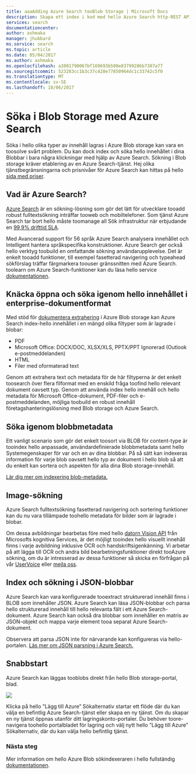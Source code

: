 ```yaml
---
title: aaaAdding Azure Search tooBlob Storage | Microsoft Docs
description: Skapa ett index i kod med hello Azure Search http-REST API.
services: search
documentationcenter: 
author: ashmaka
manager: jhubbard
ms.service: search
ms.topic: article
ms.date: 05/04/2017
ms.author: ashmaka
ms.openlocfilehash: a3801790067bf169693b500e83799286b7387a77
ms.sourcegitcommit: 523283cc1b3c37c428e77850964dc1c33742c5f0
ms.translationtype: MT
ms.contentlocale: sv-SE
ms.lasthandoff: 10/06/2017
---
```

# <a name="searching-blob-storage-with-azure-search"></a>Söka i Blob Storage med Azure Search

Söka i hello olika typer av innehåll lagras i Azure Blob storage kan vara en toosolve svårt problem. Du kan dock index och söka hello innehållet i dina Blobbar i bara några klickningar med hjälp av Azure Search. Sökning i Blob storage kräver etablering av en Azure Search-tjänst. Hej olika tjänstbegränsningarna och prisnivåer för Azure Search kan hittas på hello [sida med priser](https://aka.ms/azspricing).

## <a name="what-is-azure-search"></a>Vad är Azure Search?
[Azure Search](https://aka.ms/whatisazsearch) är en sökning-lösning som gör det lätt för utvecklare tooadd robust fulltextsökning inträffar tooweb och mobiltelefoner. Som tjänst Azure Search tar bort hello måste toomanage all Sök infrastruktur när erbjudande en [99,9% drifttid SLA](https://aka.ms/azuresearchsla).

Med Avancerad support för 56 språk Azure Search analysera innehållet och Intelligent hantera språkspecifika konstruktioner. Azure Search ger också hello verktyg toobuild en omfattande sökning användarupplevelse. Det är enkelt tooadd funktioner, till exempel fasetterad navigering och typeahead sökförslag träffar färgmarkera toouser gränssnitten med Azure Search. toolearn om Azure Search-funktioner kan du läsa hello service [dokumentationen](https://aka.ms/azsearchdocs).

## <a name="crack-open-and-search-through-hello-content-of-enterprise-document-formats"></a>Knäcka öppna och söka igenom hello innehållet i enterprise-dokumentformat
Med stöd för [dokumentera extrahering](https://aka.ms/azsblobindexer) i Azure Blob storage kan Azure Search index-hello innehållet i en mängd olika filtyper som är lagrade i blobar:
- PDF
- Microsoft Office: DOCX/DOC, XLSX/XLS, PPTX/PPT Ignorerad (Outlook e-postmeddelanden)
- HTML
- Filer med oformaterad text

Genom att extrahera text och metadata för de här filtyperna är det enkelt toosearch över flera filformat med en enskild fråga toofind hello relevant dokument oavsett typ. Genom att använda index hello innehåll och hello metadata för Microsoft Office-dokument, PDF-filer och e-postmeddelanden, möjliga toobuild en robust innehåll företagshanteringslösning med Blob storage och Azure Search.

## <a name="search-through-your-blob-metadata"></a>Söka igenom blobbmetadata
Ett vanligt scenario som gör det enkelt toosort via BLOB för content-type är tooindex hello anpassade, användardefinierade blobbmetadata samt hello Systemegenskaper för var och en av dina blobbar. På så sätt kan indexeras information för varje blob oavsett hello typ av dokument i hello blob så att du enkelt kan sortera och aspekten för alla dina Blob storage-innehåll.

[Lär dig mer om indexering blob-metadata.](https://aka.ms/azsblobmetadataindexing)

## <a name="image-search"></a>Image-sökning
Azure Search fulltextsökning fasetterad navigering och sortering funktioner kan du nu vara tillämpade toohello metadata för bilder som är lagrade i blobar.

Om dessa avbildningar bearbetas före med hello [datorn Vision API](https://www.microsoft.com/cognitive-services/computer-vision-api) från Microsofts kognitiva Services, är det möjligt tooindex hello visuellt innehåll finns i varje avbildning inklusive OCR och handskriftsigenkänning. Vi arbetar på att lägga till OCR och andra bild bearbetningsfunktioner direkt tooAzure sökning, om du är intresserad av dessa funktioner så skicka en förfrågan på vår [UserVoice](https://aka.ms/azsuv) eller [mejla oss](mailto:azscustquestions@microsoft.com).

## <a name="index-and-search-through-json-blobs"></a>Index och sökning i JSON-blobbar
Azure Search kan vara konfigurerade tooextract strukturerad innehåll finns i BLOB som innehåller JSON. Azure Search kan läsa JSON-blobbar och parsa hello strukturerad innehåll till hello relevanta fält i ett Azure Search-dokument. Azure Search kan också dra blobbar som innehåller en matris av JSON-objekt och mappa varje element tooa separat Azure Search-dokument.

Observera att parsa JSON inte för närvarande kan konfigureras via hello-portalen. [Läs mer om JSON parsning i Azure Search.](https://aka.ms/azsjsonblobindexing)

## <a name="quick-start"></a>Snabbstart
Azure Search kan läggas tooblobs direkt från hello Blob storage-portal, blad.

![](./media/search-blob-storage-integration/blob-blade.png)

Klicka på hello ”Lägg till Azure” Sökalternativ startar ett flöde där du kan välja en befintlig Azure Search-tjänst eller skapa en ny tjänst. Om du skapar en ny tjänst öppnas utanför ditt lagringskonto-portaler. Du behöver toore-navigera toohello portalbladet för lagring och välj nytt hello ”Lägg till Azure” Sökalternativ, där du kan välja hello befintlig tjänst.

### <a name="next-steps"></a>Nästa steg
Mer information om hello Azure Blob sökindexeraren i hello fullständig [dokumentationen](https://aka.ms/azsblobindexer).

